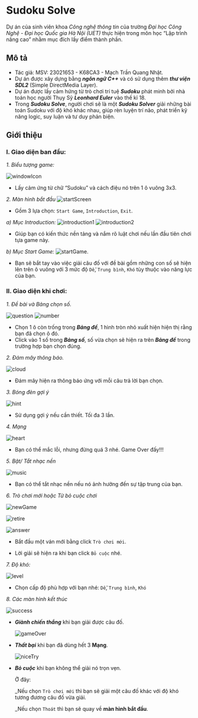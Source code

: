 # Sudoku Solve 

Dự án của sinh viên khoa _Công nghệ thông tin_ của trường _Đại học Công Nghệ - Đại học Quốc gia Hà Nội (UET)_ thực hiện trong môn học “Lập trình nâng cao” nhằm mục đích lấy điểm thành phần.

## **Mô tả**
- Tác giả: MSV: 23021653 - K68CA3 - Mạch Trần Quang Nhật.
- Dự án được xây dựng bằng **_ngôn ngữ C++_** và có sử dụng thêm **_thư viện SDL2_** (Simple DirectMedia Layer).
- Dự án được lấy cảm hứng từ trò chơi trí tuệ **_Sudoku_** phát minh bởi nhà toán học người Thụy Sỹ **_Leonhard Euler_** vào thế kỉ 18.
- Trong **_Sudoku Solve_**, người chơi sẽ là một **_Sudoku Solver_** giải những bài toán Sudoku với độ khó khác nhau, giúp rèn luyện trí não, phát triển kỹ năng logic, suy luận và tư duy phản biện.


## **Giới thiệu**

### **I. Giao diện ban đầu:**

*1. Biểu tượng game:*
   
![windowIcon](https://github.com/quangnhat09z/Sudoku-Solve/blob/master/cmake-build-debug/MdImages/z5465824266569_522858ba40ccab677a3bf59453ee7009.jpg)

- Lấy cảm ứng từ chữ “Sudoku” và cách điệu nó trên 1 ô vuông 3x3.

*2. Màn hình bắt đầu*
![startScreen](https://github.com/quangnhat09z/Sudoku-Solve/blob/master/cmake-build-debug/MdImages/z5465824266570_a9a65210f4eaa78fe0c668ec4bdb4ef5.jpg)
- Gồm 3 lựa chọn: `Start Game`, `Introduction`, `Exit`.

*a) Mục Introduction:*
![introduction1](https://github.com/quangnhat09z/Sudoku-Solve/blob/master/cmake-build-debug/MdImages/z5465824266568_474049d0543be2dc48ae15e017dbc6f6.jpg)
![introduction2](https://github.com/quangnhat09z/Sudoku-Solve/blob/master/cmake-build-debug/MdImages/z5465824266518_a118e46955c554ffe36cc8fbbe58f2b9.jpg)
- Giúp bạn có kiến thức nền tảng và nắm rõ luật chơi nếu lần đầu tiên chơi tựa game này.
  
*b) Mục Start Game:*
![startGame](https://github.com/quangnhat09z/Sudoku-Solve/blob/master/cmake-build-debug/MdImages/z5465824266482_3e280f19ade8d02687f56423e8a5684c.jpg).

- Bạn sẽ bắt tay vào việc giải câu đố với đề bài gồm những con số sẽ hiện lên trên ô vuông với 3 mức độ `Dễ`, `Trung bình`, `Khó` tùy thuộc vào năng lực của bạn.

### **II. Giao diện khi chơi:**

*1. Đề bài và Bảng chọn số.*
   
   ![question](https://github.com/quangnhat09z/Sudoku-Solve/blob/master/cmake-build-debug/MdImages/z5465824266481_98498f68e8a36e3b52ee2240270a6556.jpg)     ![number](https://github.com/quangnhat09z/Sudoku-Solve/blob/master/cmake-build-debug/MdImages/z5465824266441_f936fbcbd8f87cf185943357adc890dd.jpg)

- Chọn 1 ô còn trống trong **_Bảng đề_**, 1 hình tròn nhỏ xuất hiện hiện thị rằng bạn đã chọn ô đó.
- Click vào 1 số trong **_Bảng số_**, số vừa chọn sẽ hiện ra trên **_Bảng đề_** trong trường hợp bạn chọn đúng.

*2. Đám mây thông báo.*
   
   ![cloud](https://github.com/quangnhat09z/Sudoku-Solve/blob/master/cmake-build-debug/MdImages/z5465824266439_579946fc6901cf94a133a71a125a9e63.jpg)
- Đám mây hiện ra thông báo ứng với mỗi câu trả lời bạn chọn.


*3. Bóng đèn gợi ý*
   
   ![hint](https://github.com/quangnhat09z/Sudoku-Solve/blob/master/cmake-build-debug/MdImages/z5465824218232_bf2574215ba80f46e2e2c46b906f31c2.jpg)

- Sử dụng gợi ý nếu cần thiết. Tối đa 3 lần.

*4. Mạng*
   
   ![heart](https://github.com/quangnhat09z/Sudoku-Solve/blob/master/cmake-build-debug/MdImages/z5465824218184_b5fb9516c37aff5740cc25281264b355.jpg)

- Bạn có thể mắc lỗi, nhưng đừng quá 3 nhé. Game Over đấy!!!

*5. Bật/ Tắt nhạc nền*
   
   ![music](https://github.com/quangnhat09z/Sudoku-Solve/blob/master/cmake-build-debug/MdImages/z5465824218153_c0c5c73c05c0cf043bc1a12d8753e034.jpg)

- Bạn có thể tắt nhạc nền nếu nó ảnh hưởng đến sự tập trung của bạn.

*6. Trò chơi mới hoặc Từ bỏ cuộc chơi*

  ![newGame](https://github.com/quangnhat09z/Sudoku-Solve/blob/master/cmake-build-debug/MdImages/Screenshot%202024-05-22%20204537.png)

  ![retire](https://github.com/quangnhat09z/Sudoku-Solve/blob/master/cmake-build-debug/MdImages/Screenshot%202024-05-22%20204549.png)
  
  ![answer](https://github.com/quangnhat09z/Sudoku-Solve/blob/master/cmake-build-debug/MdImages/z5465824218113_21b295a4ab1aab2fd4c9b85bfe18660d.jpg)
  
- Bắt đầu một ván mới bằng click `Trò chơi mới`.

- Lời giải sẽ hiện ra khi bạn click `Bỏ cuộc` nhé.

*7. Độ khó:*

  ![level](https://github.com/quangnhat09z/Sudoku-Solve/blob/master/cmake-build-debug/MdImages/z5465824169635_3248493f5c7c3f19082b2480a8b41ccf.jpg)

- Chọn cấp độ phù hợp với bạn nhé: `Dễ`, `Trung bình`, `Khó`

*8. Các màn hình kết thúc*
   
   ![success](https://github.com/quangnhat09z/Sudoku-Solve/blob/master/cmake-build-debug/MdImages/z5465824169751_6f950d0c3483a5f3fd04400464fb33a9.jpg)

- **_Giành chiến thắng_** khi bạn giải được câu đố.
  
   ![gameOver](https://github.com/quangnhat09z/Sudoku-Solve/blob/master/cmake-build-debug/MdImages/z5465824169752_d5a51f35f79fb0a6e8921fc1d7bd74e7.jpg)
  
- **_Thất bại_** khi bạn đã dùng hết 3 **Mạng**.
  
   ![niceTry](https://github.com/quangnhat09z/Sudoku-Solve/blob/master/cmake-build-debug/MdImages/z5465824169740_7ee8f37fbe76806e614b7c3e35d00144.jpg)

- **_Bỏ cuộc_** khi bạn không thể giải nó trọn vẹn.
  
  Ở đây:
  
  _Nếu chọn `Trò chơi mới` thì bạn sẽ giải một câu đố khác với độ khó tương đương câu đố vừa giải.
  
  _Nếu chọn `Thoát` thì bạn sẽ quay về **màn hình bắt đầu**.
